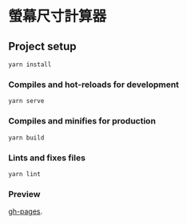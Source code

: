 # 螢幕尺寸計算器

## Project setup
```
yarn install
```

### Compiles and hot-reloads for development
```
yarn serve
```

### Compiles and minifies for production
```
yarn build
```

### Lints and fixes files
```
yarn lint
```

### Preview
[gh-pages](https://hqiasjehrlb.github.io/monitorsize.github.io/).
